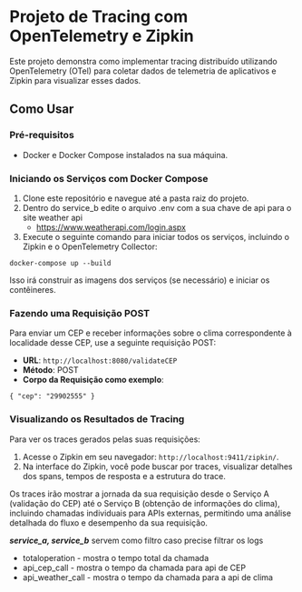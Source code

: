 # Projeto de Tracing com OpenTelemetry e Zipkin

Este projeto demonstra como implementar tracing distribuído utilizando OpenTelemetry (OTel) para coletar dados de telemetria de aplicativos e Zipkin para visualizar esses dados.

## Como Usar

### Pré-requisitos

- Docker e Docker Compose instalados na sua máquina.

### Iniciando os Serviços com Docker Compose

1. Clone este repositório e navegue até a pasta raiz do projeto.
2. Dentro do service_b edite o arquivo .env com a sua chave de api para o site weather api
   * https://www.weatherapi.com/login.aspx
3. Execute o seguinte comando para iniciar todos os serviços, incluindo o Zipkin e o OpenTelemetry Collector:

```
docker-compose up --build
```

Isso irá construir as imagens dos serviços (se necessário) e iniciar os contêineres.

### Fazendo uma Requisição POST

Para enviar um CEP e receber informações sobre o clima correspondente à localidade desse CEP, use a seguinte requisição POST:

- **URL**: `http://localhost:8080/validateCEP`
- **Método**: POST
- **Corpo da Requisição como exemplo**:

```
{ "cep": "29902555" }
```

### Visualizando os Resultados de Tracing

Para ver os traces gerados pelas suas requisições:

1. Acesse o Zipkin em seu navegador: `http://localhost:9411/zipkin/`.
2. Na interface do Zipkin, você pode buscar por traces, visualizar detalhes dos spans, tempos de resposta e a estrutura do trace.

Os traces irão mostrar a jornada da sua requisição desde o Serviço A (validação do CEP) até o Serviço B (obtenção de informações do clima), incluindo chamadas individuais para APIs externas, permitindo uma análise detalhada do fluxo e desempenho da sua requisição.

***service_a, service_b*** servem como filtro caso precise filtrar os logs

- totaloperation - mostra o tempo total da chamada
- api_cep_call - mostra o tempo da chamada para api de CEP
- api_weather_call - mostra o tempo da chamada para a api de clima





